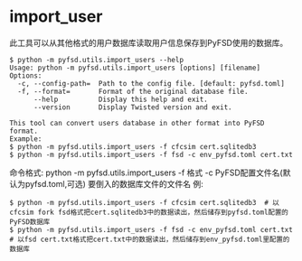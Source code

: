 # import\_user
此工具可以从其他格式的用户数据库读取用户信息保存到PyFSD使用的数据库。  
```shell
$ python -m pyfsd.utils.import_users --help
Usage: python -m pyfsd.utils.import_users [options] [filename]
Options:
  -c, --config-path=  Path to the config file. [default: pyfsd.toml]
  -f, --format=       Format of the original database file.
      --help          Display this help and exit.
      --version       Display Twisted version and exit.

This tool can convert users database in other format into PyFSD format.
Example:
$ python -m pyfsd.utils.import_users -f cfcsim cert.sqlitedb3
$ python -m pyfsd.utils.import_users -f fsd -c env_pyfsd.toml cert.txt
```
命令格式: python -m pyfsd.utils.import\_users -f 格式 -c PyFSD配置文件名(默认为pyfsd.toml,可选) 要倒入的数据库文件的文件名
例:
```shell
$ python -m pyfsd.utils.import_users -f cfcsim cert.sqlitedb3  # 以cfcsim fork fsd格式把cert.sqlitedb3中的数据读出，然后储存到pyfsd.toml配置的PyFSD数据库
$ python -m pyfsd.utils.import_users -f fsd -c env_pyfsd.toml cert.txt  # 以fsd cert.txt格式把cert.txt中的数据读出，然后储存到env_pyfsd.toml里配置的数据库
```
